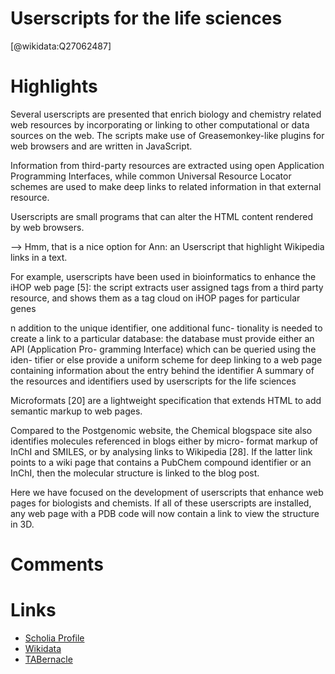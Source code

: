 
Userscripts for the life sciences
=================================
  
  [@wikidata:Q27062487]  

# Highlights

Several userscripts are presented that enrich biology and chemistry related web resources by incorporating or linking to other computational or data sources on the web. The scripts make use of Greasemonkey-like plugins for web browsers and are written in JavaScript.

Information from third-party resources are extracted using open Application Programming Interfaces, while common Universal Resource Locator schemes are used to make deep links to related information in that external resource.

Userscripts are small programs that can alter the HTML content rendered by web browsers.

--> Hmm, that is a nice option for Ann: an Userscript that highlight Wikipedia links in a text.

For example, userscripts have been used in bioinformatics to enhance the iHOP web page [5]: the script extracts user assigned tags from a third party resource, and shows them as a tag cloud on iHOP pages for particular genes

n addition to the unique identifier, one additional func- tionality is needed to create a link to a particular database: the database must provide either an API (Application Pro- gramming Interface) which can be queried using the iden- tifier or else provide a uniform scheme for deep linking to a web page containing information about the entry behind the identifier
A summary of the resources and identifiers used by userscripts for the life sciences

Microformats [20] are a lightweight specification that extends HTML to add semantic markup to web pages.

Compared to the Postgenomic website, the Chemical blogspace site also identifies molecules referenced in blogs either by micro- format markup of InChI and SMILES, or by analysing links to Wikipedia [28]. If the latter link points to a wiki page that contains a PubChem compound identifier or an InChI, then the molecular structure is linked to the blog post.

Here we have focused on the development of userscripts that enhance web pages for biologists and chemists. If all of these userscripts are installed, any web page with a PDB code will now contain a link to view the structure in 3D.




# Comments

# Links
  
 * [Scholia Profile](https://scholia.toolforge.org/work/Q27062487)  
 * [Wikidata](https://www.wikidata.org/wiki/Q27062487)  
 * [TABernacle](https://tabernacle.toolforge.org/?#/tab/manual/Q27062487/P921%3BP4510)  
